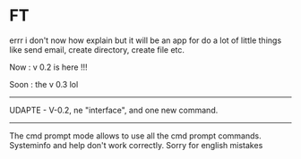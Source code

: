 # FT
errr i don't now how explain but it will be an app for do a lot of little things like send email, create directory, create file etc.

Now : v 0.2 is here !!!

Soon : the v 0.3 lol
____________
UDAPTE - V-0.2, ne "interface", and one new command.
____________

The cmd prompt mode allows to use all the cmd prompt commands. Systeminfo and help don't work correctly.
Sorry for english mistakes
